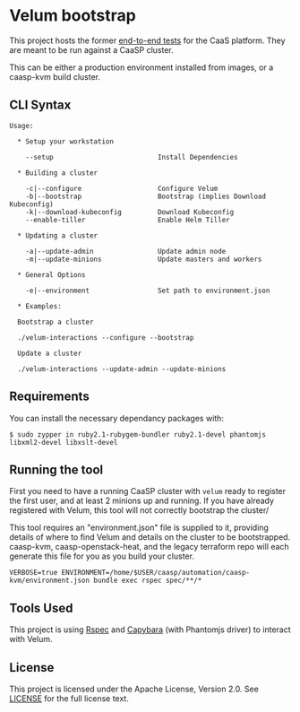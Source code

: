 # Velum bootstrap

This project hosts the former [end-to-end tests](https://github.com/kubic-project/e2e-tests) for
the CaaS platform. They are meant to be run against a CaaSP cluster.

This can be either a production environment installed from images, or a caasp-kvm build cluster.

## CLI Syntax

    Usage:

      * Setup your workstation

        --setup                          Install Dependencies

      * Building a cluster

        -c|--configure                   Configure Velum
        -b|--bootstrap                   Bootstrap (implies Download Kubeconfig)
        -k|--download-kubeconfig         Download Kubeconfig
        --enable-tiller                  Enable Helm Tiller

      * Updating a cluster

        -a|--update-admin                Update admin node
        -m|--update-minions              Update masters and workers

      * General Options

        -e|--environment                 Set path to environment.json

      * Examples:

      Bootstrap a cluster

      ./velum-interactions --configure --bootstrap

      Update a cluster

      ./velum-interactions --update-admin --update-minions

## Requirements

You can install the necessary dependancy packages with:

    $ sudo zypper in ruby2.1-rubygem-bundler ruby2.1-devel phantomjs libxml2-devel libxslt-devel

## Running the tool

First you need to have a running CaaSP cluster with `velum` ready to register the first user, and at
least 2 minions up and running. If you have already registered with Velum, this tool will not correctly
bootstrap the cluster/

This tool requires an "environment.json" file is supplied to it, providing details of where to find Velum
and details on the cluster to be bootstrapped. caasp-kvm, caasp-openstack-heat, and the legacy terraform
repo will each generate this file for you as you build your cluster.

    VERBOSE=true ENVIRONMENT=/home/$USER/caasp/automation/caasp-kvm/environment.json bundle exec rspec spec/**/*

## Tools Used

This project is using [Rspec](http://rspec.info/) and [Capybara](http://www.rubydoc.info/gems/capybara)
(with Phantomjs driver) to interact with Velum.

## License

This project is licensed under the Apache License, Version 2.0. See
[LICENSE](https://github.com/kubic-project/automation/velum-bootstrap/blob/master/LICENSE) for the full
license text.
